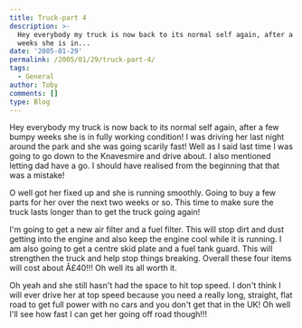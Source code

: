 ```yaml
---
title: Truck-part 4
description: >-
  Hey everybody my truck is now back to its normal self again, after a few bumpy
  weeks she is in...
date: '2005-01-29'
permalink: /2005/01/29/truck-part-4/
tags:
  - General
author: Toby
comments: []
type: Blog
---
```


Hey everybody my truck is now back to its normal self again, after a few
bumpy weeks she is in fully working condition! I was driving her last
night around the park and she was going scarily fast! Well as I said
last time I was going to go down to the Knavesmire and drive about. I
also mentioned letting dad have a go. I should have realised from the
beginning that that was a mistake!

O well got her fixed up and she is running smoothly. Going to buy a few
parts for her over the next two weeks or so. This time to make sure the
truck lasts longer than to get the truck going again!

I\'m going to get a new air filter and a fuel filter. This will stop
dirt and dust getting into the engine and also keep the engine cool
while it is running. I am also going to get a centre skid plate and a
fuel tank guard. This will strengthen the truck and help stop things
breaking. Overall these four items will cost about Â£40!!! Oh well its
all worth it.

Oh yeah and she still hasn\'t had the space to hit top speed. I don\'t
think I will ever drive her at top speed because you need a really long,
straight, flat road to get full power with no cars and you don\'t get
that in the UK! Oh well I\'ll see how fast I can get her going off road
though!!!

